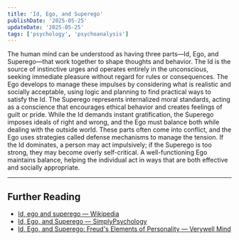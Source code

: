 ```yaml
---
title: 'Id, Ego, and Superego'
publishDate: '2025-05-25'
updateDate: '2025-05-25'
tags: ['psychology', 'psychoanalysis']
---
```


The human mind can be understood as having three parts—Id, Ego, and Superego—that work together to shape thoughts and behavior. The Id is the source of instinctive urges and operates entirely in the unconscious, seeking immediate pleasure without regard for rules or consequences. The Ego develops to manage these impulses by considering what is realistic and socially acceptable, using logic and planning to find practical ways to satisfy the Id. The Superego represents internalized moral standards, acting as a conscience that encourages ethical behavior and creates feelings of guilt or pride. While the Id demands instant gratification, the Superego imposes ideals of right and wrong, and the Ego must balance both while dealing with the outside world. These parts often come into conflict, and the Ego uses strategies called defense mechanisms to manage the tension. If the Id dominates, a person may act impulsively; if the Superego is too strong, they may become overly self-critical. A well-functioning Ego maintains balance, helping the individual act in ways that are both effective and socially appropriate.

---

## Further Reading

- [Id, ego and superego — Wikipedia](https://en.wikipedia.org/wiki/Id,_ego_and_superego)
- [Id, Ego, and Superego — SimplyPsychology](https://www.simplypsychology.org/psyche.html)
- [Id, Ego, and Superego: Freud's Elements of Personality — Verywell Mind](https://www.verywellmind.com/the-id-ego-and-superego-2795951)
